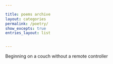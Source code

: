 ```yaml
---

title: poems archive
layout: categories
permalink: /poetry/
show_excepts: true
entries_layout: list


---
```


Beginning
on a couch
without 
a remote controller 
